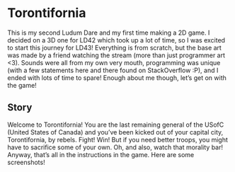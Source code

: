 # Torontifornia
This is my second Ludum Dare and my first time making a 2D game. I decided on a 3D one for LD42 which took up a lot of time, so I was excited to start this journey for LD43! Everything is from scratch, but the base art was made by a friend watching the stream (more than just programmer art <3). Sounds were all from my own very mouth, programming was unique (with a few statements here and there found on StackOverflow :P), and I ended with lots of time to spare! Enough about me though, let’s get on with the game!
## Story
Welcome to Torontifornia! You are the last remaining general of the USofC (United States of Canada) and you’ve been kicked out of your capital city, Torontifornia, by rebels. Fight! Win! But if you need better troops, you might have to sacrifice some of your own. Oh, and also, watch that morality bar! Anyway, that’s all in the instructions in the game. Here are some screenshots!
